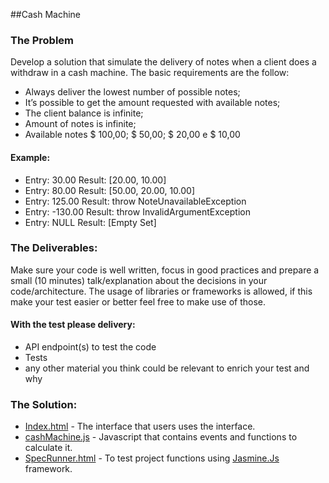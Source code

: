 ##Cash Machine

### The Problem

Develop a solution that simulate the delivery of notes when a client does a withdraw in a cash machine.
The basic requirements are the follow:
- Always deliver the lowest number of possible notes;
- It’s possible to get the amount requested with available notes;
- The client balance is infinite;
- Amount of notes is infinite;
- Available notes $ 100,00; $ 50,00; $ 20,00 e $ 10,00

#### Example:

- Entry: 30.00
  Result: [20.00, 10.00]
- Entry: 80.00
  Result: [50.00, 20.00, 10.00]
- Entry: 125.00
  Result: throw NoteUnavailableException
- Entry: -130.00
  Result: throw InvalidArgumentException
- Entry: NULL
  Result: [Empty Set]

### The Deliverables:

Make sure your code is well written, focus in good practices and prepare a small (10 minutes) talk/explanation about the decisions in your code/architecture. 
The usage of libraries or frameworks is allowed, if this make your test easier or better feel free to make use of those.

#### With the test please delivery:

- API endpoint(s) to test the code
- Tests
- any other material you think could be relevant to enrich your test and why

### The Solution:

- [Index.html](index.html) - The interface that users uses the interface.
- [cashMachine.js](assets/js/cashMachine.js) - Javascript that contains events and functions to calculate it.
- [SpecRunner.html](tests/SpecRunner.html) - To test project functions using [Jasmine.Js](https://jasmine.github.io/) framework.